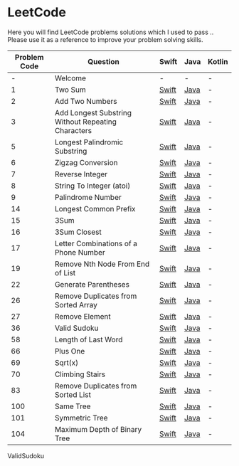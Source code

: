 # LeetCode

Here you will find LeetCode problems solutions which I used to pass .. Please use it as a reference to improve your problem solving skills. 

| Problem Code | Question | Swift | Java | Kotlin |
|---|---|---|---|---|
| - | Welcome | - | - | - |
| 1 | Two Sum | [Swift](././Swift/TwoSum.swift) | [Java](././Java/TwoSum.java) | - |
| 2 | Add Two Numbers | [Swift](././Swift/AddTwoNumbers.swift) | [Java](././Java/AddTwoNumbers.java) | - |
| 3 | Add Longest Substring Without Repeating Characters | [Swift](././Swift/LongestSubstringWithoutRepeatingCharacters.swift) | [Java](././Java/LongestSubstringWithoutRepeatingCharacters.java) | - |
| 5 | Longest Palindromic Substring | [Swift](././Swift/LongestPalindromicSubstring.swift) | [Java](././Java/LongestPalindromicSubstring.java) | - |
| 6 | Zigzag Conversion | [Swift](././Swift/ZigzagConversion.swift) | [Java](././Java/ZigzagConversion.java) | - |
| 7 | Reverse Integer | [Swift](././Swift/ReverseInteger.swift) | [Java](././Java/ReverseInteger.java) | - |
| 8 | String To Integer (atoi) | [Swift](././Swift/StringToInteger(atoi).swift) | [Java](././Java/StringToInteger(atoi).java) | - |
| 9 | Palindrome Number | [Swift](././Swift/PalindromeNumber.swift) | [Java](././Java/PalindromeNumber.java) | - |
| 14 | Longest Common Prefix | [Swift](././Swift/LongestCommonPrefix.swift) | [Java](././Java/LongestCommonPrefix.java) | - |
| 15 | 3Sum | [Swift](././Swift/3Sum.swift) | [Java](././Java/3Sum.java) | - |
| 16 | 3Sum Closest | [Swift](././Swift/3SumClosest.swift) | [Java](././Java/3SumClosest.java) | - |
| 17 | Letter Combinations of a Phone Number | [Swift](././Swift/LetterCombinationsofPhoneNumber.swift) | [Java](././Java/LetterCombinationsofPhoneNumber.java) | - |
| 19 | Remove Nth Node From End of List | [Swift](././Swift/RemoveNthNodeFromEndofList.swift) | [Java](././Java/RemoveNthNodeFromEndofList.java) | - |
| 22 | Generate Parentheses | [Swift](././Swift/GenerateParentheses.swift) | [Java](././Java/GenerateParentheses.java) | - |
| 26 | Remove Duplicates from Sorted Array | [Swift](././Swift/RemoveDuplicatesfromSortedArray.swift) | [Java](././Java/RemoveDuplicatesfromSortedArray.java) | - |
| 27 | Remove Element | [Swift](././Swift/RemoveElement.swift) | [Java](././Java/RemoveElement.java) | - |
| 36 | Valid Sudoku | [Swift](././Swift/ValidSudoku.swift) | [Java](././Java/ValidSudoku.java) | - |
| 58 | Length of Last Word | [Swift](././Swift/LengthofLastWord.swift) | [Java](././Java/LengthofLastWord.java) | - |
| 66 | Plus One | [Swift](././Swift/PlusOne.swift) | [Java](././Java/PlusOne.java) | - |
| 69 | Sqrt(x) | [Swift](././Swift/Sqrt(x).swift) | [Java](././Java/Sqrt(x).java) | - |
| 70 | Climbing Stairs | [Swift](././Swift/ClimbingStairs.swift) | [Java](././Java/ClimbingStairs.java) | - |
| 83 | Remove Duplicates from Sorted List | [Swift](././Swift/RemoveDuplicatesFromSortedList.swift) | [Java](././Java/RemoveDuplicatesFromSortedList.java) | - |
| 100 | Same Tree | [Swift](././Swift/SameTree.swift) | [Java](././Java/SameTree.java) | - |
| 101 | Symmetric Tree | [Swift](././Swift/SymmetricTree.swift) | [Java](././Java/SymmetricTree.java) | - |
| 104 | Maximum Depth of Binary Tree | [Swift](././Swift/MaximumDepthofBinaryTree.swift) | [Java](././Java/MaximumDepthofBinaryTree.java) | - |

ValidSudoku
